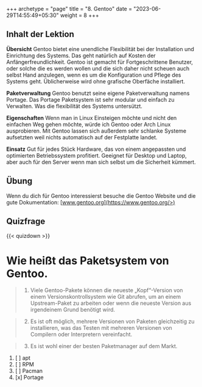 +++
archetype = "page"
title = "8. Gentoo"
date = "2023-06-29T14:55:49+05:30"
weight = 8
+++

## Inhalt der Lektion

**Übersicht**
Gentoo bietet eine unendliche Flexibilität bei der Installation und Einrichtung des Systems. Das geht natürlich auf Kosten der Anfängerfreundlichkeit. Gentoo ist gemacht für Fortgeschrittene Benutzer, oder solche die es werden wollen und die sich daher nicht scheuen auch selbst Hand anzulegen, wenn es um die Konfiguration und Pflege des Systems geht. Üblicherweise wird ohne grafische Oberfäche installiert.

**Paketverwaltung**
Gentoo benutzt seine eigene Paketverwaltung namens Portage. Das Portage Paketsystem ist sehr modular und einfach zu Verwalten. Was die flexibilität des Systems untersützt.

**Eigenschaften**
Wenn man in Linux Einsteigen möchte und nicht den einfachen Weg gehen möchte, würde ich Gentoo oder Arch Linux ausprobieren. Mit Gentoo lassen sich außerdem sehr schlanke Systeme aufsetzten weil nichts automatisch auf der Festplatte landet.

**Einsatz**
Gut für jedes Stück Hardware, das von einem angepassten und optimierten Betriebssystem profitiert.
Geeignet für Desktop und Laptop, aber auch für den Server wenn man sich selbst um die Sicherheit kümmert.

## Übung

Wenn du dich für Gentoo interessierst besuche die Gentoo Website und die gute Dokumentation: [www.gentoo.org](https://www.gentoo.org/>)

## Quizfrage

{{< quizdown >}}

# Wie heißt das Paketsystem von Gentoo.

> 1. Viele Gentoo-Pakete können die neueste „Kopf“-Version von einem Versionskontrollsystem wie Git abrufen, um an einem Upstream-Paket zu arbeiten oder wenn die neueste Version aus irgendeinem Grund benötigt wird.

> 2. Es ist oft möglich, mehrere Versionen von Paketen gleichzeitig zu installieren, was das Testen mit mehreren Versionen von Compilern oder Interpretern vereinfacht.

> 3. Es ist wohl einer der besten Paketmanager auf dem Markt.

1. [ ] apt
2. [ ] RPM
3. [ ] Pacman
4. [x] Portage